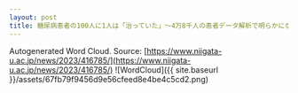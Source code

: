 ```yaml
---
layout: post
title: 糖尿病患者の100人に1人は「治っていた」～4万8千人の患者データ解析で明らかになった_「寛解」の頻度と条件～
---
```

Autogenerated Word Cloud.
Source\: [https://www.niigata-u.ac.jp/news/2023/416785/](https://www.niigata-u.ac.jp/news/2023/416785/)
![WordCloud]({{ site.baseurl }}/assets/67fb79f9456d9e56cfeed8e4be4c5cd2.png)